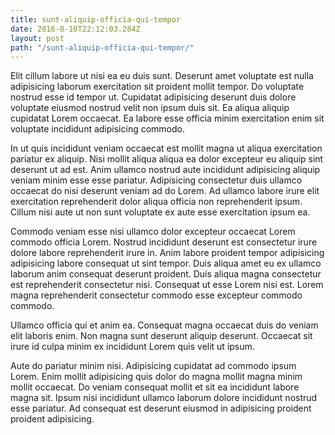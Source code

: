 ```yaml
---
title: sunt-aliquip-officia-qui-tempor
date: 2016-8-10T22:12:03.284Z
layout: post
path: "/sunt-aliquip-officia-qui-tempor/"
---
```


Elit cillum labore ut nisi ea eu duis sunt. Deserunt amet voluptate est nulla adipisicing laborum exercitation sit proident mollit tempor. Do voluptate nostrud esse id tempor ut. Cupidatat adipisicing deserunt duis dolore voluptate eiusmod nostrud velit non ipsum duis sit. Ea aliqua aliquip cupidatat Lorem occaecat. Ea labore esse officia minim exercitation enim sit voluptate incididunt adipisicing commodo.

In ut quis incididunt veniam occaecat est mollit magna ut aliqua exercitation pariatur ex aliquip. Nisi mollit aliqua aliqua ea dolor excepteur eu aliquip sint deserunt ut ad est. Anim ullamco nostrud aute incididunt adipisicing aliquip veniam minim esse esse pariatur. Adipisicing consectetur duis ullamco occaecat do nisi deserunt veniam ad do Lorem. Ad ullamco labore irure elit exercitation reprehenderit dolor aliqua officia non reprehenderit ipsum. Cillum nisi aute ut non sunt voluptate ex aute esse exercitation ipsum ea.

Commodo veniam esse nisi ullamco dolor excepteur occaecat Lorem commodo officia Lorem. Nostrud incididunt deserunt est consectetur irure dolore labore reprehenderit irure in. Anim labore proident tempor adipisicing adipisicing labore consequat ut sint tempor. Duis aliqua amet eu ex ullamco laborum anim consequat deserunt proident. Duis aliqua magna consectetur est reprehenderit consectetur nisi. Consequat ut esse Lorem nisi est. Lorem magna reprehenderit consectetur commodo esse excepteur commodo commodo.

Ullamco officia qui et anim ea. Consequat magna occaecat duis do veniam elit laboris enim. Non magna sunt deserunt aliquip deserunt. Occaecat sit irure id culpa minim ex incididunt Lorem quis velit ut ipsum.

Aute do pariatur minim nisi. Adipisicing cupidatat ad commodo ipsum Lorem. Enim mollit adipisicing quis dolor do magna mollit magna minim mollit occaecat. Do veniam consequat mollit et sit ea incididunt labore magna sit. Ipsum nisi incididunt ullamco laborum dolore incididunt nostrud esse pariatur. Ad consequat est deserunt eiusmod in adipisicing proident proident adipisicing.